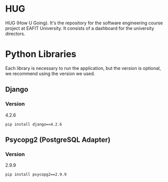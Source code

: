 # HUG
HUG (How U Going). It's the repository for the software engineering course project at EAFIT University. It consists of a dashboard for the university directors.
# Python Libraries
Each library is necessary to run the application, but the version is optional, we recommend using the version we used.
## Django
### Version
4.2.6
```
pip install django==4.2.6
```
## Psycopg2 (PostgreSQL Adapter)
### Version
2.9.9
```
pip install psycopg2==2.9.9
```
